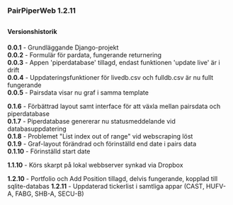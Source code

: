 ### PairPiperWeb 1.2.11

##
#### Versionshistorik<br>
**0.0.1** - Grundläggande Django-projekt <br>
**0.0.2** - Formulär för pardata, fungerande returnering <br>
**0.0.3** - Appen 'piperdatabase' tillagd, endast funktionen 'update live' är i drift <br>
**0.0.4** - Uppdateringsfunktioner för livedb.csv och fulldb.csv är nu fullt fungerande <br>
**0.0.5** - Pairsdata visar nu graf i samma template <br>

**0.1.6** - Förbättrad layout samt interface för att växla mellan pairsdata och piperdatabase <br>
**0.1.7** - Piperdatabase genererar nu statusmeddelande vid databasuppdatering <br>
**0.1.8** - Problemet "List index out of range" vid webscraping löst <br>
**0.1.9** - Graf-layout förändrad och förinställd end date i pairs data <br>
**0.1.10** - Förinställd start date <br>

**1.1.10** - Körs skarpt på lokal webbserver synkad via Dropbox

**1.2.10** - Portfolio och Add Position tillagd, delvis fungerande, kopplad till sqlite-databas
**1.2.11** - Uppdaterad tickerlist i samtliga appar (CAST, HUFV-A, FABG, SHB-A, SECU-B)

